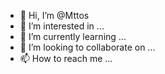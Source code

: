 - 👋 Hi, I’m @Mttos
- 👀 I’m interested in ...
- 🌱 I’m currently learning ...
- 💞️ I’m looking to collaborate on ...
- 📫 How to reach me ...

<!---
Mttos/Mttos is a ✨ special ✨ repository because its `README.md` (this file) appears on your GitHub profile.
You can click the Preview link to take a look at your changes.
--->

